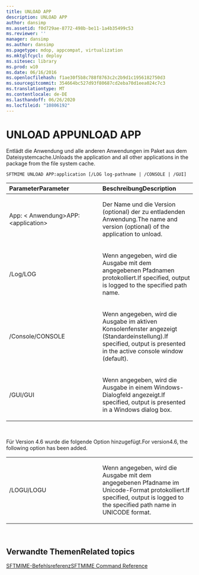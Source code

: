 ```yaml
---
title: UNLOAD APP
description: UNLOAD APP
author: dansimp
ms.assetid: f0d729ae-8772-498b-be11-1a4b35499c53
ms.reviewer: ''
manager: dansimp
ms.author: dansimp
ms.pagetype: mdop, appcompat, virtualization
ms.mktglfcycl: deploy
ms.sitesec: library
ms.prod: w10
ms.date: 06/16/2016
ms.openlocfilehash: f1ae30f5b8c788f8763c2c2b9d1c1956182750d3
ms.sourcegitcommit: 354664bc527d93f80687cd2eba70d1eea024c7c3
ms.translationtype: MT
ms.contentlocale: de-DE
ms.lasthandoff: 06/26/2020
ms.locfileid: "10806192"
---
```

# <span data-ttu-id="c77f0-103">UNLOAD APP</span><span class="sxs-lookup"><span data-stu-id="c77f0-103">UNLOAD APP</span></span>


<span data-ttu-id="c77f0-104">Entlädt die Anwendung und alle anderen Anwendungen im Paket aus dem Dateisystemcache.</span><span class="sxs-lookup"><span data-stu-id="c77f0-104">Unloads the application and all other applications in the package from the file system cache.</span></span>

`SFTMIME UNLOAD APP:application [/LOG log-pathname | /CONSOLE | /GUI]`

<table>
<colgroup>
<col width="50%" />
<col width="50%" />
</colgroup>
<thead>
<tr class="header">
<th align="left"><span data-ttu-id="c77f0-105">Parameter</span><span class="sxs-lookup"><span data-stu-id="c77f0-105">Parameter</span></span></th>
<th align="left"><span data-ttu-id="c77f0-106">Beschreibung</span><span class="sxs-lookup"><span data-stu-id="c77f0-106">Description</span></span></th>
</tr>
</thead>
<tbody>
<tr class="odd">
<td align="left"><p><span data-ttu-id="c77f0-107">App: &lt; Anwendung&gt;</span><span class="sxs-lookup"><span data-stu-id="c77f0-107">APP:&lt;application&gt;</span></span></p></td>
<td align="left"><p><span data-ttu-id="c77f0-108">Der Name und die Version (optional) der zu entladenden Anwendung.</span><span class="sxs-lookup"><span data-stu-id="c77f0-108">The name and version (optional) of the application to unload.</span></span></p></td>
</tr>
<tr class="even">
<td align="left"><p><span data-ttu-id="c77f0-109">/Log</span><span class="sxs-lookup"><span data-stu-id="c77f0-109">/LOG</span></span></p></td>
<td align="left"><p><span data-ttu-id="c77f0-110">Wenn angegeben, wird die Ausgabe mit dem angegebenen Pfadnamen protokolliert.</span><span class="sxs-lookup"><span data-stu-id="c77f0-110">If specified, output is logged to the specified path name.</span></span></p></td>
</tr>
<tr class="odd">
<td align="left"><p><span data-ttu-id="c77f0-111">/Console</span><span class="sxs-lookup"><span data-stu-id="c77f0-111">/CONSOLE</span></span></p></td>
<td align="left"><p><span data-ttu-id="c77f0-112">Wenn angegeben, wird die Ausgabe im aktiven Konsolenfenster angezeigt (Standardeinstellung).</span><span class="sxs-lookup"><span data-stu-id="c77f0-112">If specified, output is presented in the active console window (default).</span></span></p></td>
</tr>
<tr class="even">
<td align="left"><p><span data-ttu-id="c77f0-113">/GUI</span><span class="sxs-lookup"><span data-stu-id="c77f0-113">/GUI</span></span></p></td>
<td align="left"><p><span data-ttu-id="c77f0-114">Wenn angegeben, wird die Ausgabe in einem Windows-Dialogfeld angezeigt.</span><span class="sxs-lookup"><span data-stu-id="c77f0-114">If specified, output is presented in a Windows dialog box.</span></span></p></td>
</tr>
</tbody>
</table>

 

<span data-ttu-id="c77f0-115">Für Version 4.6 wurde die folgende Option hinzugefügt.</span><span class="sxs-lookup"><span data-stu-id="c77f0-115">For version4.6, the following option has been added.</span></span>

<table>
<colgroup>
<col width="50%" />
<col width="50%" />
</colgroup>
<tbody>
<tr class="odd">
<td align="left"><p><span data-ttu-id="c77f0-116">/LOGU</span><span class="sxs-lookup"><span data-stu-id="c77f0-116">/LOGU</span></span></p></td>
<td align="left"><p><span data-ttu-id="c77f0-117">Wenn angegeben, wird die Ausgabe mit dem angegebenen Pfadname im Unicode-Format protokolliert.</span><span class="sxs-lookup"><span data-stu-id="c77f0-117">If specified, output is logged to the specified path name in UNICODE format.</span></span></p></td>
</tr>
</tbody>
</table>

 

## <span data-ttu-id="c77f0-118">Verwandte Themen</span><span class="sxs-lookup"><span data-stu-id="c77f0-118">Related topics</span></span>


[<span data-ttu-id="c77f0-119">SFTMIME-Befehlsreferenz</span><span class="sxs-lookup"><span data-stu-id="c77f0-119">SFTMIME Command Reference</span></span>](sftmime--command-reference.md)

 

 





